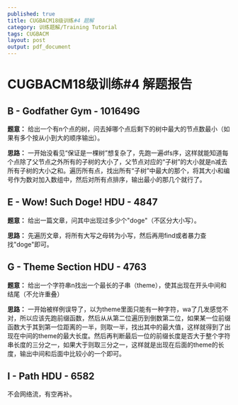 ```yaml
---
published: true
title: CUGBACM18级训练#4 题解
category: 训练题解/Training Tutorial
tags: CUGBACM
layout: post
output: pdf_document
---
```


# CUGBACM18级训练#4 解题报告

<!-- more -->

## B - Godfather Gym - 101649G

**题意：** 给出一个有n个点的树，问去掉哪个点后剩下的树中最大的节点数最小（如果有多个按从小到大的顺序输出）。

**思路：** 一开始没看见“保证是一棵树”想复杂了，先跑一遍dfs序，这样就能知道每个点除了父节点之外所有的子树的大小了，父节点对应的“子树”的大小就是n减去所有子树的大小之和。遍历所有点，找出所有“子树”中最大的那个，将其大小和编号作为数对加入数组中，然后对所有点排序，输出最小的那几个就行了。

## E - Wow! Such Doge! HDU - 4847 

**题意：** 给出一篇文章，问其中出现过多少个"doge"（不区分大小写）。

**思路：** 先遍历文章，将所有大写之母转为小写，然后再用find或者暴力查找"doge"即可。

## G - Theme Section HDU - 4763 

**题意：** 给出一个字符串n找出一个最长的子串（theme），使其出现在开头中间和结尾（不允许重叠）

**思路：** 一开始被样例误导了，以为theme里面只能有一种字符，wa了几发感觉不对，所以应该先跑前缀函数，然后从从第二位遍历到倒数第二位，如果某一位前缀函数大于其到第一位距离的一半，则取一半，找出其中的最大值，这样就得到了出现在中间的theme的最大长度。然后再判断最后一位的前缀长度是否大于整个字符串长度的三分之一，如果大于则取三分之一，这样就是出现在后面的theme的长度，输出中间和后面中比较小的一个即可。

## I - Path HDU - 6582 

不会网络流，有空再补。
